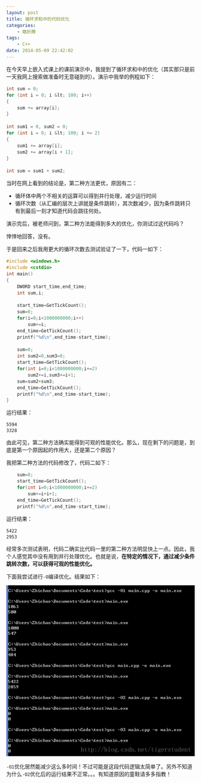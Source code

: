 ```yaml
---
layout: post
title: 循环求和中的代码优化
categories: 
    - 瞎折腾
tags:
    - C++
date: 2014-05-09 22:42:02
---
```


在今天早上嵌入式课上的课前演示中，我提到了循环求和中的优化（其实那只是前一天我网上搜索做准备时无意碰到的）。演示中我举的例程如下：

```C++
int sum = 0;
for (int i = 0; i &lt; 100; i++)
{
    sum += array[i];
}

int sum1 = 0, sum2 = 0;
for (int i = 0; i &lt; 100; i += 2)
{
    sum1 += array[i];
    sum2 += array[i + 1];
}

int sum = sum1 + sum2;
```

当时在网上看到的结论是，第二种方法更优，原因有二：

- 循环体中两个不相关的运算可以得到并行处理，减少运行时间
- 循环次数（从汇编的层次上讲就是条件跳转），其次数减少，因为条件跳转只有到最后一刻才知道代码会跳往何处。

演示完后，被老师问到，第二种方法能得到多大的优化，你测试过这代码吗？

悻悻地回答，没有。

于是回来之后我用更大的循环次数去测试验证了一下，代码一如下：

```C++
#include <windows.h>
#include <cstdio>
int main()
{
    DWORD start_time,end_time;
    int sum,i;

    start_time=GetTickCount();
    sum=0;
    for(i=0;i<1000000000;i++)
        sum+=i;
    end_time=GetTickCount();
    printf("%d\n",end_time-start_time);

    sum=0;
    int sum2=0,sum3=0;
    start_time=GetTickCount();
    for(int i=0;i<1000000000;i+=2)
        sum2+=i,sum3+=i+1;
    sum=sum2+sum3;
    end_time=GetTickCount();
    printf("%d\n",end_time-start_time);
}
```

运行结果：

```
5594
3328
```

由此可见，第二种方法确实能得到可观的性能优化。那么，现在剩下的问题是，到底是第一个原因起的作用大，还是第二个原因？

我把第二种方法的代码修改了，代码二如下：

```C++
    sum=0;
    start_time=GetTickCount();
    for(int i=0;i<1000000000;i+=2)
        sum+=i+i+1;
    end_time=GetTickCount();
    printf("%d\n",end_time-start_time);
```

运行结果：

```
5422
2953
```

经常多次测试表明，代码二确实比代码一里的第二种方法明显快上一点。因此，我个人感觉其中没有用到并行处理优化。也就是说，**在特定的情况下，通过减少条件跳转次数，可以获得可观的性能优化。**

下面我尝试进行`-O`编译优化。结果如下：

![](./images/20140509223117890.png)

`-O1`优化居然能减少这么多时间！不过可能是这段代码逻辑太简单了。另外不知道为什么`-O2`优化后的运行结果不正常。。。有知道原因的童鞋请多多指教！
